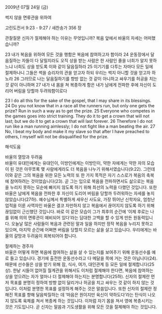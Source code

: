 2009년 07월 24일 (금)

썩지 않을 면류관을 위하여



고린도전서 9:23 - 9:27 / 새찬송가 356 장


관찰질문
신자가 절제해야 하는 이유는 무엇입니까?
복음 앞에서 바울의 자세는 어떠했습니까?

23 내가 복음을 위하여 모든 것을 행함은 복음에 참여하고자 함이라 24 운동장에서 달음질하는 자들이 다 달릴지라도 오직 상을 받는 사람은 한 사람인 줄을 너희가 알지 못하느냐 너희도 상을 받도록 이와 같이 달음질하라 25 이기기를 다투는 자마다 모든 일에 절제하나니 그들은 썩을 승리자의 관을 얻고자 하되 우리는 썩지 아니할 것을 얻고자 하노라 26 그러므로 나는 달음질하기를 향방 없는 것 같이 아니하고 싸우기를 허공을 치는 것 같이 아니하며 27 내가 내 몸을 쳐 복종하게 함은 내가 남에게 전파한 후에 자신이 도리어 버림을 당할까 두려워함이로다 

23 I do all this for the sake of the gospel, that I may share in its blessings. 24 Do you not know that in a race all the runners run, but only one gets the prize? Run in such a way as to get the prize. 25 Everyone who competes in the games goes into strict training. They do it to get a crown that will not last; but we do it to get a crown that will last forever. 26 Therefore I do not run like a man running aimlessly; I do not fight like a man beating the air. 27 No, I beat my body and make it my slave so that after I have preached to others, I myself will not be disqualified for the prize.

해석도움





바울의 열망과 두려움  
바울이 유대인에게는 유대인이, 이방인에게는 이방인이, 약한 자에게는 약한 자의 모습이 된 것은 아무쪼록 몇 사람에게라도 더 복음을 나누기 위해서였습니다(9:22). 그런데 이와 같은 그의 복음을 위한 모든 노력의 또 한 가지 목적은 자기 스스로가 복음의 축복에 참여하려는 것이었습니다(23). 곧 그는 입으로 복음을 전파하면서도 삶으로는 복음을 누리지 못하는 모순에 빠지지 않도록 하기 위해 최선의 노력을 다했던 것입니다. 또한 바울은 남에게 복음을 전파한 후 자신이 도리어 버림을 당할까 두려워하는 자세를 놓지 않았습니다(27하). 예수님께서 특별하게 세우신 사도요, 가장 뛰어난 신학자요, 엄청난 업적을 이룬 사역자인 바울은 결코 자만하지 않고 복음에서 끊어지지 않도록 하기 위해 끊임없이 근신했던 것입니다. 바로 이 같은 모습이 그가  최후의 순간에 ‘이제 후로는 나를 위해 의의 면류관이 예비되어 있다’라는 담대한 고백을 할 수 있게 만든 원동력입니다. 오늘날 많은 사람들이 복음과 관련된 말과 일을 하지만 정작 복음을 누리지 못하고 있으며, 마지막 순간에 어쩌면 버림을 당할지 모르는 삶을 살고 있습니다. 우리에게는 바울의 갈망과 두려움이 회복되어야 합니다.          

절제하는 경주자  
바울은 어떻게 하면 복음에 참여하는 삶을 살 수 있는지를 보여주기 위해 운동선수를 예로 들고 있습니다. 경기에 출전한 운동선수라고 다 메달을 목에 거는 것은 아닙니다(24). 때문에 선수들은 상을 받기 위해 잠, 식사, 여가, 대인관계 등 모든 일에 절제합니다(25상). 한낱 시들어 없어질 월계관을 위해서도 이처럼 절제해야 한다면, 복음에 참여하는 상을 얻으려는 자가 얼마나 더 절제해야 하는지는 분명합니다(25하). 신자의 절제란 먼저 목표를 분명히 정하여 방향 없이 달리거나 허공을 치고 싸우는 것 같이 하지 않는 것입니다. 이처럼 분명한 목표를 설정하게 해주는 것은 말씀입니다. 또한 신자의 절제란 정해진 목표를 향해 달음박질하는 데 ‘마음은 원이지만 육신이 약하도다’라는 탄식이 나오지 않도록 육체를 쳐서 복종케 하는 것입니다. 이처럼 자기 몸을 쳐서 영에 복종시키는 것은 기도입니다. 곧 신자는 말씀과 기도생활을 위해 모든 것을 절제해야 하는 것입니다.